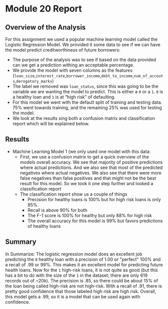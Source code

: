 # Module 20 Report 

## Overview of the Analysis

For this assignment we used a popular machine learning model called the Logistic Regression Model.  We provided it some data to see if we can have the model predict creditworthiness of future borrowers:

* The purpose of the analysis was to see if based on the data provided can we get a prediction withing an acceptable percentage.
* We provide the model with seven columns as the features (`loan_size`,`interest_rate`,`borrower_income`,`debt_to_income`,`num_of_accouts`,`derogatory_marks`)
* The label we removed was `loan_status`, since this was going to be the variable we are wanting the model to predict.  This is either a `0` or a `1`.  `0` is a healthy loan and `1` is at “high risk”  of defaulting.
* For this model we went with the default split of training and testing data.  75% went towards training, and the remaining 25% was used for testing the model.
* We look at the results sing both a confusion matrix and classification report which will be explained below.

## Results

* Machine Learning Model 1 (we only used one model with this data:
  * First, we use a confusion matrix to get a quick overview of the models overall accuracy.  We see that majority of positive predictions where actual predictions. And we also see that most of the predicted negatives where actual negatives.  We also see that there were more false negatives than false positives and that might not be the best result for this model.  So we took it one step further and looked a  classification report 
  * The classification report show us a couple of things
	* Precision for healthy loans is 100% but for high risk loans is only 85%.
	* Recall is above 90% for both
	* The F-1 score is 100% for healthy but only 88% for high risk
	* The overall accuracy for this model is 99% but favors predictions of healthy loans

## Summary

In Summarize:
The logistic regression model does an excellent job predicting the `0` healthy loan with a precision of 1.00 or "perfect" 100% and a recall of .99 or 99%.  This makes it an excellent model for predicting future health loans.  Now for the `1` high-risk loans, it is not quite as good (but this has a bit to do with the size of the `1` in the dataset; there are only 619 records out of ~20k).  The precision is .85, so there could be about 15% of the loan being called high-risk are not high-risk.  With a recall of .91, there is pretty good confidence that those labeled high risk are high risk.  Overall, this model gets a .99, so it is a model that can be used again with confidence.
